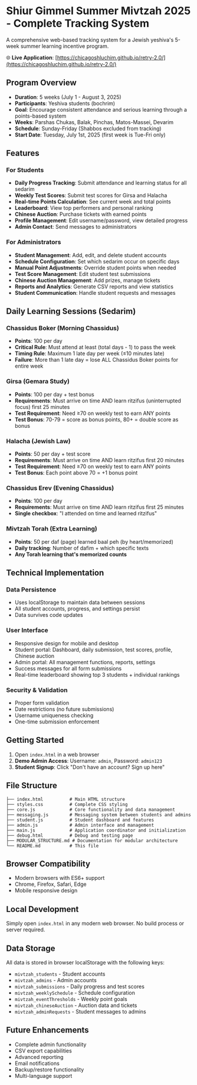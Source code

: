 # Shiur Gimmel Summer Mivtzah 2025 - Complete Tracking System

A comprehensive web-based tracking system for a Jewish yeshiva's 5-week summer learning incentive program.

🌐 **Live Application**: [https://chicagoshluchim.github.io/retry-2.0/](https://chicagoshluchim.github.io/retry-2.0/)

## Program Overview

- **Duration**: 5 weeks (July 1 - August 3, 2025)
- **Participants**: Yeshiva students (bochrim)
- **Goal**: Encourage consistent attendance and serious learning through a points-based system
- **Weeks**: Parshas Chukas, Balak, Pinchas, Matos-Massei, Devarim
- **Schedule**: Sunday-Friday (Shabbos excluded from tracking)
- **Start Date**: Tuesday, July 1st, 2025 (first week is Tue-Fri only)

## Features

### For Students
- **Daily Progress Tracking**: Submit attendance and learning status for all sedarim
- **Weekly Test Scores**: Submit test scores for Girsa and Halacha
- **Real-time Points Calculation**: See current week and total points
- **Leaderboard**: View top performers and personal ranking
- **Chinese Auction**: Purchase tickets with earned points
- **Profile Management**: Edit username/password, view detailed progress
- **Admin Contact**: Send messages to administrators

### For Administrators
- **Student Management**: Add, edit, and delete student accounts
- **Schedule Configuration**: Set which sedarim occur on specific days
- **Manual Point Adjustments**: Override student points when needed
- **Test Score Management**: Edit student test submissions
- **Chinese Auction Management**: Add prizes, manage tickets
- **Reports and Analytics**: Generate CSV reports and view statistics
- **Student Communication**: Handle student requests and messages

## Daily Learning Sessions (Sedarim)

### Chassidus Boker (Morning Chassidus)
- **Points**: 100 per day
- **Critical Rule**: Must attend at least (total days - 1) to pass the week
- **Timing Rule**: Maximum 1 late day per week (≤10 minutes late)
- **Failure**: More than 1 late day = lose ALL Chassidus Boker points for entire week

### Girsa (Gemara Study)
- **Points**: 100 per day + test bonus
- **Requirements**: Must arrive on time AND learn ritzifus (uninterrupted focus) first 25 minutes
- **Test Requirement**: Need ≥70 on weekly test to earn ANY points
- **Test Bonus**: 70-79 = score as bonus points, 80+ = double score as bonus

### Halacha (Jewish Law)
- **Points**: 50 per day + test score
- **Requirements**: Must arrive on time AND learn ritzifus first 20 minutes
- **Test Requirement**: Need ≥70 on weekly test to earn ANY points
- **Test Bonus**: Each point above 70 = +1 bonus point

### Chassidus Erev (Evening Chassidus)
- **Points**: 100 per day
- **Requirements**: Must arrive on time AND learn ritzifus first 25 minutes
- **Single checkbox**: "I attended on time and learned ritzifus"

### Mivtzah Torah (Extra Learning)
- **Points**: 50 per daf (page) learned baal peh (by heart/memorized)
- **Daily tracking**: Number of dafim + which specific texts
- **Any Torah learning that's memorized counts**

## Technical Implementation

### Data Persistence
- Uses localStorage to maintain data between sessions
- All student accounts, progress, and settings persist
- Data survives code updates

### User Interface
- Responsive design for mobile and desktop
- Student portal: Dashboard, daily submission, test scores, profile, Chinese auction
- Admin portal: All management functions, reports, settings
- Success messages for all form submissions
- Real-time leaderboard showing top 3 students + individual rankings

### Security & Validation
- Proper form validation
- Date restrictions (no future submissions)
- Username uniqueness checking
- One-time submission enforcement

## Getting Started

1. Open `index.html` in a web browser
2. **Demo Admin Access**: Username: `admin`, Password: `admin123`
3. **Student Signup**: Click "Don't have an account? Sign up here"

## File Structure

```
├── index.html          # Main HTML structure
├── styles.css          # Complete CSS styling
├── core.js             # Core functionality and data management
├── messaging.js        # Messaging system between students and admins
├── student.js          # Student dashboard and features
├── admin.js            # Admin interface and management
├── main.js             # Application coordinator and initialization
├── debug.html          # Debug and testing page
├── MODULAR_STRUCTURE.md # Documentation for modular architecture
└── README.md           # This file
```

## Browser Compatibility

- Modern browsers with ES6+ support
- Chrome, Firefox, Safari, Edge
- Mobile responsive design

## Local Development

Simply open `index.html` in any modern web browser. No build process or server required.

## Data Storage

All data is stored in browser localStorage with the following keys:
- `mivtzah_students` - Student accounts
- `mivtzah_admins` - Admin accounts
- `mivtzah_submissions` - Daily progress and test scores
- `mivtzah_weeklySchedule` - Schedule configuration
- `mivtzah_eventThresholds` - Weekly point goals
- `mivtzah_chineseAuction` - Auction data and tickets
- `mivtzah_adminRequests` - Student messages to admins

## Future Enhancements

- Complete admin functionality
- CSV export capabilities
- Advanced reporting
- Email notifications
- Backup/restore functionality
- Multi-language support
